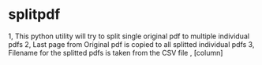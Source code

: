 # splitpdf
1, This python utility will try to split single original pdf to multiple individual pdfs 
2, Last page from Original pdf is copied to all splitted individual pdfs
3, Filename for the splitted pdfs is taken from the CSV file , [column]
